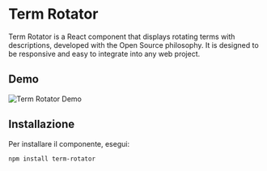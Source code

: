 # Term Rotator

Term Rotator is a React component that displays rotating terms with descriptions, developed with the Open Source philosophy. It is designed to be responsive and easy to integrate into any web project.

## Demo

![Term Rotator Demo](https://webstack.livedata.it/blog/terms-component-reattivita-componenti-react/)

## Installazione

Per installare il componente, esegui:

```bash
npm install term-rotator
